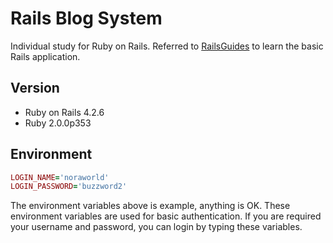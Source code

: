 # Rails Blog System
Individual study for Ruby on Rails. Referred to [RailsGuides](http://railsguides.jp/getting_started.html) to learn the basic Rails application.

## Version

* Ruby on Rails 4.2.6
* Ruby 2.0.0p353

## Environment

```Ruby
LOGIN_NAME='noraworld'
LOGIN_PASSWORD='buzzword2'
```

The environment variables above is example, anything is OK. These environment variables are used for basic authentication. If you are required your username and password, you can login by typing these variables.
